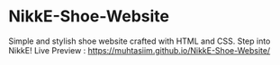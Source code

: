 # NikkE-Shoe-Website
Simple and stylish shoe website crafted with HTML and CSS. Step into NikkE!
Live Preview : https://muhtasiim.github.io/NikkE-Shoe-Website/
